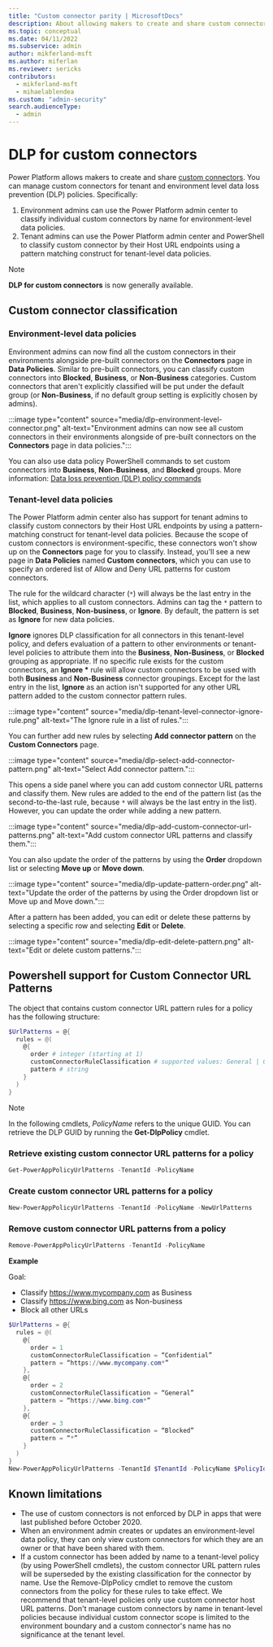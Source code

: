 ```yaml
---
title: "Custom connector parity | MicrosoftDocs"
description: About allowing makers to create and share custom connectors.
ms.topic: conceptual
ms.date: 04/11/2022
ms.subservice: admin
author: mikferland-msft
ms.author: miferlan
ms.reviewer: sericks
contributors:
  - mikferland-msft
  - mihaelablendea
ms.custom: "admin-security"
search.audienceType: 
  - admin
---
```


# DLP for custom connectors

Power Platform allows makers to create and share [custom connectors](/connectors/custom-connectors/). You can manage custom connectors for tenant and environment level data loss prevention (DLP) policies. Specifically:

1. Environment admins can use the Power Platform admin center to classify individual custom connectors by name for environment-level data policies.
2. Tenant admins can use the Power Platform admin center and PowerShell to classify custom connector by their Host URL endpoints using a pattern matching construct for tenant-level data policies.

> [!NOTE]
> **DLP for custom connectors** is now generally available.

## Custom connector classification

### Environment-level data policies 

Environment admins can now find all the custom connectors in their environments alongside pre-built connectors on the **Connectors** page in **Data Policies**. Similar to pre-built connectors, you can classify custom connectors into **Blocked**, **Business**, or **Non-Business** categories. Custom connectors that aren't explicitly classified will be put under the default group (or **Non-Business**, if no default group setting is explicitly chosen by admins). 

:::image type="content" source="media/dlp-environment-level-connector.png" alt-text="Environment admins can now see all custom connectors in their environments alongside of pre-built connectors on the **Connectors** page in data policies.":::

You can also use data policy PowerShell commands to set custom connectors into **Business**, **Non-Business**, and **Blocked** groups. More information: [Data loss prevention (DLP) policy commands](powerapps-powershell.md#data-loss-prevention-dlp-policy-commands)

### Tenant-level data policies 

The Power Platform admin center also has support for tenant admins to classify custom connectors by their Host URL endpoints by using a pattern-matching construct for tenant-level data policies. Because the scope of custom connectors is environment-specific, these connectors won't show up on the **Connectors** page for you to classify. Instead, you'll see a new page in **Data Policies** named **Custom connectors**, which you can use to specify an ordered list of Allow and Deny URL patterns for custom connectors.  

The rule for the wildcard character (`*`) will always be the last entry in the list, which applies to all custom connectors. Admins can tag the `*` pattern to **Blocked**, **Business**, **Non-business**, or **Ignore**. By default, the pattern is set as **Ignore** for new data policies. 

**Ignore** ignores DLP classification for all connectors in this tenant-level policy, and defers evaluation of a pattern to other environments or tenant-level policies to attribute them into the **Business**, **Non-Business**, or **Blocked** grouping as appropriate. If no specific rule exists for the custom connectors, an **Ignore \*** rule will allow custom connectors to be used with both **Business** and **Non-Business** connector groupings. Except for the last entry in the list, **Ignore** as an action isn't supported for any other URL pattern added to the custom connector pattern rules. 

:::image type="content" source="media/dlp-tenant-level-connector-ignore-rule.png" alt-text="The Ignore rule in a list of rules.":::

You can further add new rules by selecting **Add connector pattern** on the **Custom Connectors** page.  

:::image type="content" source="media/dlp-select-add-connector-pattern.png" alt-text="Select Add connector pattern.":::

This opens a side panel where you can add custom connector URL patterns and classify them. New rules are added to the end of the pattern list (as the second-to-the-last rule, because `*` will always be the last entry in the list). However, you can update the order while adding a new pattern. 

:::image type="content" source="media/dlp-add-custom-connector-url-patterns.png" alt-text="Add custom connector URL patterns and classify them.":::

You can also update the order of the patterns by using the **Order** dropdown list or selecting **Move up** or **Move down**. 

:::image type="content" source="media/dlp-update-pattern-order.png" alt-text="Update the order of the patterns by using the Order dropdown list or Move up and Move down.":::

After a pattern has been added, you can edit or delete these patterns by selecting a specific row and selecting **Edit** or **Delete**. 

:::image type="content" source="media/dlp-edit-delete-pattern.png" alt-text="Edit or delete custom patterns.":::

## Powershell support for Custom Connector URL Patterns

The object that contains custom connector URL pattern rules for a policy has the following structure: 

```powershell
$UrlPatterns = @{ 
  rules = @(
    @{  
      order # integer (starting at 1)
      customConnectorRuleClassification # supported values: General | Confidential | Blocked | Ignore
      pattern # string
    } 
  )
} 
```

> [!NOTE]
> In the following cmdlets, *PolicyName* refers to the unique GUID. You can retrieve the DLP GUID by running the **Get-DlpPolicy** cmdlet.

### Retrieve existing custom connector URL patterns for a policy
```powershell
Get-PowerAppPolicyUrlPatterns -TenantId -PolicyName
```

### Create custom connector URL patterns for a policy
```powershell
New-PowerAppPolicyUrlPatterns -TenantId -PolicyName -NewUrlPatterns
```

### Remove custom connector URL patterns from a policy
```powershell
Remove-PowerAppPolicyUrlPatterns -TenantId -PolicyName
```

**Example**

Goal:
- Classify https://www.mycompany.com as Business
- Classify https://www.bing.com as Non-business
- Block all other URLs

```powershell
$UrlPatterns = @{
  rules = @(
    @{  
      order = 1
      customConnectorRuleClassification = “Confidential”
      pattern = “https://www.mycompany.com*”
    },
    @{  
      order = 2
      customConnectorRuleClassification = “General”
      pattern = “https://www.bing.com*”
    },
    @{  
      order = 3
      customConnectorRuleClassification = “Blocked”
      pattern = “*”
    }
  )
}
New-PowerAppPolicyUrlPatterns -TenantId $TenantId -PolicyName $PolicyId -NewUrlPatterns $UrlPatterns
```

## Known limitations
- The use of custom connectors is not enforced by DLP in apps that were last published before October 2020.
- When an environment admin creates or updates an environment-level data policy, they can only view custom connectors for which they are an owner or that have been shared with them.
- If a custom connector has been added by name to a tenant-level policy (by using PowerShell cmdlets), the custom connector URL pattern rules will be superseded by the existing classification for the connector by name. Use the Remove-DlpPolicy cmdlet to remove the custom connectors from the policy for these rules to take effect. We recommend that tenant-level policies only use custom connector host URL patterns. Don't manage custom connectors by name in tenant-level policies because individual custom connector scope is limited to the environment boundary and a custom connector's name has no significance at the tenant level.

